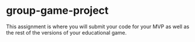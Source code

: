 # group-game-project

This assignment is where you will submit your code for your MVP as well as the rest of the versions of your educational game.
